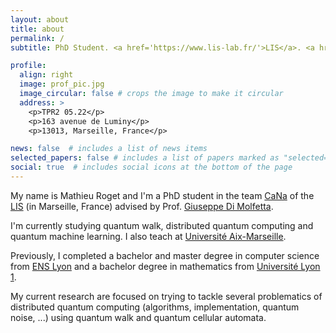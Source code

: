 ```yaml
---
layout: about
title: about
permalink: /
subtitle: PhD Student. <a href='https://www.lis-lab.fr/'>LIS</a>. <a href='https://www.univ-amu.fr/en'>Université Aix-Marseille</a>.

profile:
  align: right
  image: prof_pic.jpg
  image_circular: false # crops the image to make it circular
  address: >
    <p>TPR2 05.22</p>
    <p>163 avenue de Luminy</p>
    <p>13013, Marseille, France</p>

news: false  # includes a list of news items
selected_papers: false # includes a list of papers marked as "selected={true}"
social: true  # includes social icons at the bottom of the page
---
```


My name is Mathieu Roget and I'm a PhD student in the team <a href='https://cana.lis-lab.fr/'>CaNa</a> of the <a href='https://www.lis-lab.fr/'>LIS</a> (in Marseille, France) advised by Prof. <a href='https://www.giuseppe-dimolfetta.com/'>Giuseppe Di Molfetta</a>. 

I'm currently studying quantum walk, distributed quantum computing and quantum machine learning. I also teach at <a href='https://www.univ-amu.fr/en'>Université Aix-Marseille</a>.

Previously, I completed a bachelor and master degree in computer science from <a href='http://www.ens-lyon.fr/en/'>ENS Lyon</a> and a bachelor degree in mathematics from <a href='https://www.univ-lyon1.fr/en'>Université Lyon 1</a>.

My current research are focused on trying to tackle several problematics of distributed quantum computing (algorithms, implementation, quantum noise, ...) using quantum walk and quantum cellular automata.

